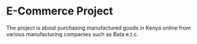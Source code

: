 # E-Commerce Project
The project is about purchasing manufactured goods in Kenya online from various manufacturing companies such as Bata e.t.c.
